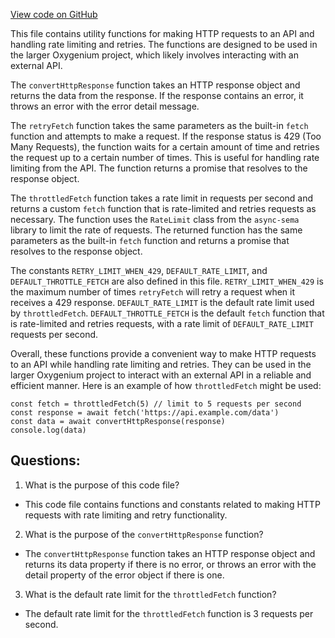 [View code on GitHub](https://github.com/oxygenium/oxygenium-web3/packages/web3/src/api/utils.ts)

This file contains utility functions for making HTTP requests to an API and handling rate limiting and retries. The functions are designed to be used in the larger Oxygenium project, which likely involves interacting with an external API.

The `convertHttpResponse` function takes an HTTP response object and returns the data from the response. If the response contains an error, it throws an error with the error detail message.

The `retryFetch` function takes the same parameters as the built-in `fetch` function and attempts to make a request. If the response status is 429 (Too Many Requests), the function waits for a certain amount of time and retries the request up to a certain number of times. This is useful for handling rate limiting from the API. The function returns a promise that resolves to the response object.

The `throttledFetch` function takes a rate limit in requests per second and returns a custom `fetch` function that is rate-limited and retries requests as necessary. The function uses the `RateLimit` class from the `async-sema` library to limit the rate of requests. The returned function has the same parameters as the built-in `fetch` function and returns a promise that resolves to the response object.

The constants `RETRY_LIMIT_WHEN_429`, `DEFAULT_RATE_LIMIT`, and `DEFAULT_THROTTLE_FETCH` are also defined in this file. `RETRY_LIMIT_WHEN_429` is the maximum number of times `retryFetch` will retry a request when it receives a 429 response. `DEFAULT_RATE_LIMIT` is the default rate limit used by `throttledFetch`. `DEFAULT_THROTTLE_FETCH` is the default `fetch` function that is rate-limited and retries requests, with a rate limit of `DEFAULT_RATE_LIMIT` requests per second.

Overall, these functions provide a convenient way to make HTTP requests to an API while handling rate limiting and retries. They can be used in the larger Oxygenium project to interact with an external API in a reliable and efficient manner. Here is an example of how `throttledFetch` might be used:

```
const fetch = throttledFetch(5) // limit to 5 requests per second
const response = await fetch('https://api.example.com/data')
const data = await convertHttpResponse(response)
console.log(data)
```
## Questions: 
 1. What is the purpose of this code file?
- This code file contains functions and constants related to making HTTP requests with rate limiting and retry functionality.

2. What is the purpose of the `convertHttpResponse` function?
- The `convertHttpResponse` function takes an HTTP response object and returns its data property if there is no error, or throws an error with the detail property of the error object if there is one.

3. What is the default rate limit for the `throttledFetch` function?
- The default rate limit for the `throttledFetch` function is 3 requests per second.